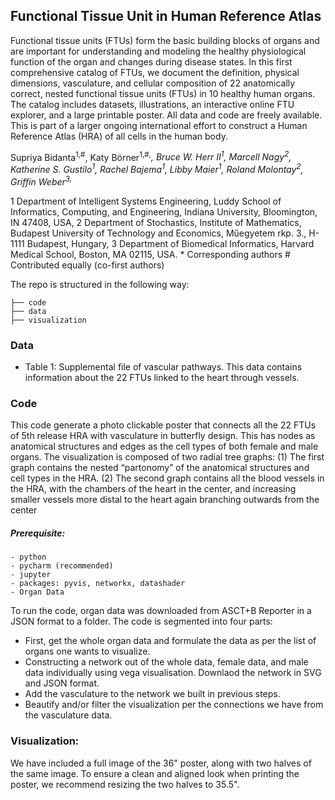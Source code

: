 ## Functional Tissue Unit in Human Reference Atlas

Functional tissue units (FTUs) form the basic building blocks of organs and are important for understanding and modeling the healthy physiological function of the organ and changes during disease states. In this first comprehensive catalog of FTUs, we document the definition, physical dimensions, vasculature, and cellular composition of 22 anatomically correct, nested functional tissue units (FTUs) in 10 healthy human organs. The catalog includes datasets, illustrations, an interactive online FTU explorer, and a large printable poster. All data and code are freely available. This is part of a larger ongoing international effort to construct a Human Reference Atlas (HRA) of all cells in the human body.

Supriya Bidanta<sup>1,#</sup>, Katy Börner<sup>1,#,*</sup>, Bruce W. Herr II<sup>1</sup>, Marcell Nagy<sup>2</sup>, Katherine S. Gustilo<sup>1</sup>, Rachel Bajema<sup>1</sup>, Libby Maier<sup>1</sup>, Roland Molontay<sup>2</sup>, Griffin Weber<sup>3,*</sup>

</sup>1</sup> Department of Intelligent Systems Engineering, Luddy School of Informatics, Computing, and Engineering, Indiana University, Bloomington, IN 47408, USA, 
</sup>2</sup> Department of Stochastics, Institute of Mathematics, Budapest University of Technology and Economics, Műegyetem rkp. 3., H-1111 Budapest, Hungary, 
</sup>3</sup> Department of Biomedical Informatics, Harvard Medical School, Boston, MA 02115, USA.
</sup>*</sup> Corresponding authors 
</sup>#</sup> Contributed equally (co-first authors) 

The repo is structured in the following way:

```
├── code
├── data
├── visualization
```

### Data

- Table 1: Supplemental file of vascular pathways. This data contains information about the 22 FTUs linked to the heart through vessels. 
  
### Code

This code generate a photo clickable poster that connects all the 22 FTUs of 5th release HRA with vasculature in butterfly design. This has nodes as anatomical structures and edges as the cell types of both female and male organs. The visualization is composed of two radial tree graphs: (1) The first graph contains the nested “partonomy” of the anatomical structures and cell types in the HRA. (2) The second graph contains all the blood vessels in the HRA, with the chambers of the heart in the center, and increasing smaller vessels more distal to the heart again branching outwards from the center

##### Prerequisite:
    - python
    - pycharm (recommended)
    - jupyter
    - packages: pyvis, networkx, datashader
    - Organ Data

To run the code, organ data was downloaded from ASCT+B Reporter in a JSON format to a folder. 
The code is segmented into four parts:
- First, get the whole organ data and formulate the data as per the list of organs one wants to visualize.
- Constructing a network out of the whole data, female data, and male data individually using vega visualisation. Downlaod the network in SVG and JSON format.
- Add the vasculature to the network we built in previous steps.
- Beautify and/or filter the visualization per the connections we have from the vasculature data.

### Visualization:
We have included a full image of the 36" poster, along with two halves of the same image. To ensure a clean and aligned look when printing the poster, we recommend resizing the two halves to 35.5".



  
    
